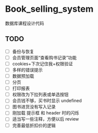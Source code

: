 # Book_selling_system
数据库课程设计代码

## TODO

- [ ] 备份与恢复
- [ ] 会员管理页面“查看购书记录”功能
- [ ] cookies+下次记住我+权限验证
- [ ] 多样的错误提示
- [ ] 数据预加载
- [ ] 分页
- [ ] 打印报表
- [ ] 权限改为下拉列表或单选按钮
- [ ] 会员钱不够，买书时显示 undefined
- [ ] 图书进货没有写入记录
- [ ] 刚加载 提示框 和 header 时的闪烁
- [ ] 适当写一些注释，方便以后 review
- [ ] 完善最低折扣价的逻辑
